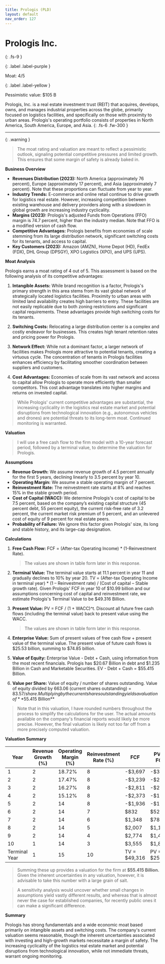 ```yaml
---
title: Prologis (PLD)
layout: default
nav_order: 127
---
```


# Prologis Inc.
{: .fs-9 }

{: .label .label-purple }

Moat: 4/5

{: .label .label-yellow }

Pessimistic value: $105 B

Prologis, Inc. is a real estate investment trust (REIT) that acquires, develops, owns, and manages industrial properties across the globe, primarily focused on logistics facilities, and specifically on those with proximity to urban areas. Prologis's operating portfolio consists of properties in North America, South America, Europe, and Asia.
{: .fs-6 .fw-300 }

---

{: .warning } 
>The moat rating and valuation are meant to reflect a pessimistic outlook, signaling potential competitive pressures and limited growth. This ensures that some margin of safety is already baked in.

**Business Overview**

* **Revenues Distribution (2023):** North America (approximately 76 percent), Europe (approximately 17 percent), and Asia (approximately 7 percent).  Note that these proportions can fluctuate from year to year.
* **Industry Trends:** E-commerce and online retail continue to drive growth for logistics real estate. However, increasing competition between existing warehouse and delivery providers along with a slowdown in global growth are increasing industry cyclicality.
* **Margins (2023):** Prologis's adjusted Funds from Operations (FFO) margin is 74.7 percent, higher than the industry median. Note that FFO is a modified version of cash flow.
* **Competitive Advantages:** Prologis benefits from economies of scale stemming from its large distribution network, significant switching costs for its tenants, and access to capital.
* **Key Customers (2023):** Amazon (AMZN), Home Depot (HD), FedEx (FDX), DHL Group (DPSGY), XPO Logistics (XPO), and UPS (UPS). 

**Moat Analysis**

Prologis earns a moat rating of 4 out of 5. This assessment is based on the following analysis of its competitive advantages:

1. **Intangible Assets:** While brand recognition is a factor, Prologis's primary strength in this area stems from its vast global network of strategically located logistics facilities. Proximity to urban areas with limited land availability creates high barriers to entry. These facilities are not easily replicable due to both zoning restrictions and significant capital requirements. These advantages provide high switching costs for its tenants.

2. **Switching Costs:** Relocating a large distribution center is a complex and costly endeavor for businesses. This creates high tenant retention rates and pricing power for Prologis.

3. **Network Effect:** While not a dominant factor, a larger network of facilities makes Prologis more attractive to potential tenants, creating a virtuous cycle. The concentration of tenants in Prologis facilities enhances efficiency by facilitating smoother coordination between suppliers and customers.

4. **Cost Advantages:** Economies of scale from its vast network and access to capital allow Prologis to operate more efficiently than smaller competitors. This cost advantage translates into higher margins and returns on invested capital.

> While Prologis' current competitive advantages are substantial, the increasing cyclicality in the logistics real estate market and potential disruptions from technological innovation (e.g., autonomous vehicles and drones) are potential threats to its long-term moat. Continued monitoring is warranted.

**Valuation**

> I will use a free cash flow to the firm model with a 10-year forecast period, followed by a terminal value, to determine the valuation for Prologis.


**Assumptions**

* **Revenue Growth:**  We assume revenue growth of 4.5 percent annually for the first 5 years, declining linearly to 3.5 percent by year 10.
* **Operating Margin:**  We assume a stable operating margin of 7 percent.
* **Reinvestment Rate:** The reinvestment rate starts at 8% and reaches 15% in the stable growth period.
* **Cost of Capital (WACC):**  We determine Prologis's cost of capital to be 7.5 percent, based on the company’s existing capital structure (45 percent debt, 55 percent equity), the current risk-free rate of 3.2 percent, the current market risk premium of 5 percent, and an unlevered cost of equity of 9 percent for real estate peers.
* **Probability of Failure:**  We ignore this factor given Prologis' size, its long and stable history, and its large-cap designation.


**Calculations**

1. **Free Cash Flow:** FCF = (After-tax Operating Income) \* (1-Reinvestment Rate). 
   > The values are shown in table form later in this response.

2. **Terminal Value:** The terminal value starts at 11.1 percent in year 11 and gradually declines to 10% by year 20. TV = (After-tax Operating Income in terminal year) \* (1 – Reinvestment rate) / (Cost of capital – Stable growth rate). Given Prologis' FCF in year 10 of $10.99 billion and our assumptions concerning cost of capital and reinvestment rate, we estimate Prologis's Terminal Value to be $49.316 Billion.

3. **Present Value:** PV = FCF / (1 + WACC)^t. Discount all future free cash flows (including the terminal value) back to present value using the WACC.
   > The values are shown in table form later in this response.

4. **Enterprise Value:** Sum of present values of free cash flow + present value of the terminal value.  The present value of future cash flows is $25.53 billion, summing to $74.85 billion.

5. **Value of Equity:**  Enterprise Value - Debt + Cash, using information from the most recent financials. Prologis has $20.67 Billion in debt and $1.235 Billion in Cash and Marketable Securities. EV - Debt + Cash = $55.415 Billion.

6. **Value per Share:** Value of equity / number of shares outstanding.  Value of equity divided by 663.06 (current shares outstanding) = $83.57/share.
   Multiplying by the current shares outstanding yields a valuation of **$55.415 Billion**

> Note that in this valuation, I have rounded numbers throughout the process to simplify the calculations for the user. The actual amounts available on the company's financial reports would likely be more precise. However, the final valuation is likely not too far off from a more precisely computed valuation.


**Valuation Summary**

| Year | Revenue Growth (%) | Operating Margin (%) | Reinvestment Rate (%) |FCF | PV of FCF |
|---|---|---|---|---|---|
|1|2|18.72%| 8 | -$3,697 | -$3,415 |
|2|2|17.47%| 8 | -$3,239 | -$2,814 |
|3|2|16.27%| 8 | -$2,811 | -$2,298 |
|4|2|15.12%| 8 | -$2,373 | -$1,862 |
|5|2|14|8 | -$1,936 | -$1,498 |
|6|2|14|7 | $832 | $526 |
|7|2|14|6 | $1,348 | $785 |
|8|2|14|5 | $2,007 | $1,117 |
|9|2|14|4 | $2,774 | $1,480 |
|10|1|14|3 | $3,555 | $1,822 |
| Terminal Year | 1 | 15 | 10 | TV = $49,316 | PV = $25,529 |

> Summing these up provides a valuation for the firm at **$55.415 Billion.**
Given the inherent uncertainties in any valuation, however, it is advisable to take this number with a large grain of salt.

> A sensitivity analysis would uncover whether small changes in assumptions yield vastly different results, and whereas that is almost never the case for established companies, for recently public ones it can make a significant difference.

**Summary**

Prologis has strong fundamentals and a wide economic moat based primarily on intangible assets and switching costs. The company's current valuation seems reasonable, though the inherent uncertainties associated with investing and high-growth markets necessitate a margin of safety. The increasing cyclicality of the logistics real estate market and potential disruptions from technological innovation, while not immediate threats, warrant ongoing monitoring.
